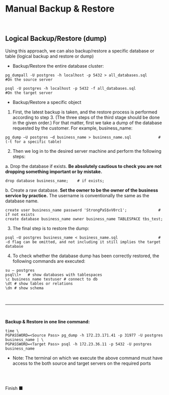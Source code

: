# Manual Backup & Restore

<br/>

## Logical Backup/Restore (dump)

Using this approach, we can also backup/restore a specific database or table (logical backup and restore or dump)

* Backup/Restore the entire database cluster:

```shell
pg_dumpall -U postgres -h localhost -p 5432 > all_databases.sql			#On the source server

psql -U postgres -h localhost -p 5432 -f all_databases.sql 			#On the target server

```

* Backup/Restore a specific object

1. First, the latest backup is taken, and the restore process is performed according to step 3. (The three steps of the third stage should be done in the given order.) For that matter, first we take a dump of the database requested by the customer. For example, business_name:

```shell
pg_dump –U postgres –d business_name > business_name.sql			#(-t for a specific table)
```

2. Then we log in to the desired server machine and perform the following steps:

a. Drop the database if exists. **Be absolutely cautious to check you are not dropping something important or by mistake.**

```pgsql
drop database business_name; 	# if exists;
```

b. Create a raw database. **Set the owner to be the owner of the business service by practice.** The username is conventionally 
 the same as the database name.

```pgsql
create user business_name password 'StrongPaS$vV0rc1';				# if not exists
create database business_name owner business_name TABLESPACE tbs_test;
```


3. The final step is to restore the dump:

```shell
psql –U postgres business_name < business_name.sql					# -d flag can be omitted, and not including it still implies the target database
```

4. To check whether the database dump has been correctly restored, the following commands are executed:

```shell
su – postgres
psql\l+   # show databases with tablespaces
\c business_name testuser # connect to db
\dt # show tables or relations
\dn # show schema
```
<br/>
<hr style="border:3px;"/>
<br/>

**Backup & Restore in one line command:**

```shell
time \
PGPASSWORD=<Source Pass> pg_dump -h 172.23.171.41 -p 31977 -U postgres business_name | \
PGPASSWORD=<Target Pass> psql -h 172.23.36.11 -p 5432 -U postgres business_name
```
* Note: The terminal on which we execute the above command must have access to the both source and target servers on the required ports


<br/>
<br/>


Finish ■